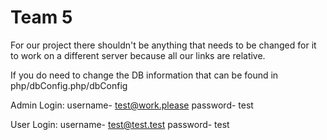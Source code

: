 # Team 5

For our project there shouldn't be anything that needs to be changed for it
to work on a different server because all our links are relative. 

If you do need to change the DB information that can be found in php/dbConfig.php/dbConfig

Admin Login: 
username- test@work.please
password- test

User Login: 
username- test@test.test
password- test

